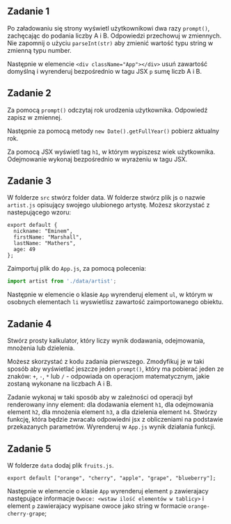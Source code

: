 ## Zadanie 1

Po załadowaniu się strony wyświetl użytkownikowi dwa razy `prompt()`, zachęcając do podania liczby A i B. Odpowiedzi przechowuj w zmiennych. Nie zapomnij o użyciu `parseInt(str)` aby zmienić wartość typu string w zmienną typu number.

Następnie w elemencie `<div className="App"></div>` usuń zawartość domyślną i wyrenderuj bezpośrednio w tagu JSX `p` sumę liczb A i B.

## Zadanie 2

Za pomocą `prompt()` odczytaj rok urodzenia użytkownika. 
Odpowiedź zapisz w zmiennej.

Następnie za pomocą metody `new Date().getFullYear()` pobierz aktualny rok.

Za pomocą JSX wyświetl tag `h1`, w którym wypiszesz wiek użytkownika. Odejmowanie wykonaj bezpośrednio w wyrażeniu w tagu JSX.

## Zadanie 3

W folderze `src` stwórz folder data. W folderze stwórz plik js o nazwie `artist.js` opisujący swojego ulubionego artystę.
Możesz skorzystać z nastepującego wzoru:

```
export default {
  nickname: "Eminem",
  firstName: "Marshall",
  lastName: "Mathers",
  age: 49
};
```
 Zaimportuj plik do `App.js`, za pomocą polecenia:

```js
import artist from './data/artist';
```

Następnie w elemencie o klasie `App` wyrenderuj element `ul`, w którym w osobnych elementach `li` wyswietlisz zawartość zaimportowanego obiektu. 

## Zadanie 4

Stwórz prosty kalkulator, który liczy wynik dodawania, odejmowania, mnożenia lub dzielenia.

Możesz skorzystać z kodu zadania pierwszego. Zmodyfikuj je w taki sposób aby wyświetlać jeszcze jeden `prompt()`, który ma pobierać jeden ze znaków: `+`, `-`, `*` lub `/` - odpowiada on operacjom matematycznym, jakie zostaną wykonane na liczbach A i B.

Zadanie wykonaj w taki sposób aby w zależności od operacji był renderowany inny element: dla dodawania element `h1`, dla odejmowania element `h2`, dla mnożenia element `h3`, a dla dzielenia element `h4`. 
Stwórzy funkcję, która będzie zwracała odpowiedni jsx z obliczeniami na podstawie przekazanych parametrów. Wyrenderuj w `App.js` wynik działania funkcji.

## Zadanie 5

W folderze `data` dodaj plik `fruits.js`.

```
export default ["orange", "cherry", "apple", "grape", "blueberry"];
```
Następnie w elemencie o klasie `App` wyrenderuj element `p` zawierajacy następujące informacje `Owoce: <wstaw ilość elementów w tablicy>` i element `p` zawierajacy wypisane owoce jako string w formacie `orange-cherry-grape`;
